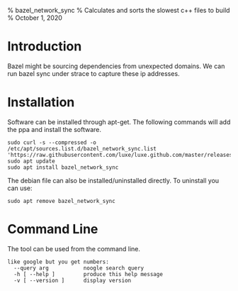 % bazel_network_sync
% Calculates and sorts the slowest c++ files to build
% October 1, 2020


# Introduction
Bazel might be sourcing dependencies from unexpected domains.  We can run bazel sync under strace to capture these ip addresses.  


# Installation
Software can be installed through apt-get.  The following commands will add the ppa and install the software.  
```
sudo curl -s --compressed -o /etc/apt/sources.list.d/bazel_network_sync.list 'https://raw.githubusercontent.com/luxe/luxe.github.com/master/releases/bazel_network_sync/bazel_network_sync.list'
sudo apt update
sudo apt install bazel_network_sync

```
The debian file can also be installed/uninstalled directly.  To uninstall you can use:  
```
sudo apt remove bazel_network_sync
```



# Command Line
The tool can be used from the command line.  
```
like google but you get numbers:
  --query arg           noogle search query
  -h [ --help ]         produce this help message
  -v [ --version ]      display version

```



